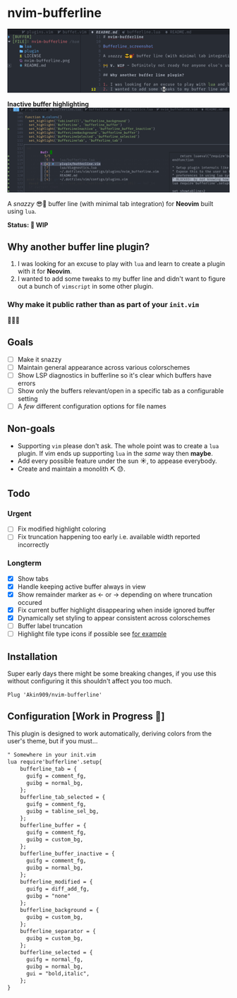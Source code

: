 # nvim-bufferline

![Bufferline screenshot](./nvim-bufferline.png "Nvim Bufferline")

**Inactive buffer highlighting**
![Inactive buffer highlighting](./inactive_highlight.png "Inactive buffer highlighting")

A _snazzy_ 😎💅 buffer line (with minimal tab integration) for **Neovim** built using `lua`.

**Status: 🚧 WIP**

## Why another buffer line plugin?

1. I was looking for an excuse to play with `lua` and learn to create a plugin with it for **Neovim**.
2. I wanted to add some tweaks to my buffer line and didn't want to figure out a bunch of `vimscript` in some other plugin.

### Why make it public rather than as part of your `init.vim`

🤷🤷🤷

## Goals

- [ ] Make it snazzy
- [ ] Maintain general appearance across various colorschemes
- [ ] Show LSP diagnostics in bufferline so it's clear which buffers have errors
- [ ] Show only the buffers relevant/open in a specific tab as a configurable setting
- [ ] A _few_ different configuration options for file names

## Non-goals

- Supporting `vim` please don't ask. The whole point was to create a `lua` plugin. If vim ends up supporting `lua` in the _same_ way then **maybe**.
- Add every possible feature under the sun ☀, to appease everybody.
- Create and maintain a monolith ⛏ 😓.

## Todo

### Urgent

- [ ] Fix modified highlight coloring
- [ ] Fix truncation happening too early i.e. available width reported incorrectly

### Longterm

- [x] Show tabs
- [x] Handle keeping active buffer always in view
- [x] Show remainder marker as <- or -> depending on where truncation occured
- [x] Fix current buffer highlight disappearing when inside ignored buffer
- [x] Dynamically set styling to appear consistent across colorschemes
- [ ] Buffer label truncation
- [ ] Highlight file type icons if possible see [for example](https://github.com/weirongxu/coc-explorer/blob/59bd41f8fffdc871fbd77ac443548426bd31d2c3/src/icons.nerdfont.json#L2)

## Installation

Super early days there might be some breaking changes, if you use this
without configuring it this shouldn't affect you too much.

```vim
Plug 'Akin909/nvim-bufferline'
```

## Configuration [Work in Progress 🚧]

This plugin is designed to work automatically, deriving colors from the user's theme,
but if you must...

```vim
" Somewhere in your init.vim
lua require'bufferline'.setup{
    bufferline_tab = {
      guifg = comment_fg,
      guibg = normal_bg,
    };
    bufferline_tab_selected = {
      guifg = comment_fg,
      guibg = tabline_sel_bg,
    };
    bufferline_buffer = {
      guifg = comment_fg,
      guibg = custom_bg,
    };
    bufferline_buffer_inactive = {
      guifg = comment_fg,
      guibg = normal_bg,
    };
    bufferline_modified = {
      guifg = diff_add_fg,
      guibg = "none"
    };
    bufferline_background = {
      guibg = custom_bg,
    };
    bufferline_separator = {
      guibg = custom_bg,
    };
    bufferline_selected = {
      guifg = normal_fg,
      guibg = normal_bg,
      gui = "bold,italic",
    };
}
```
